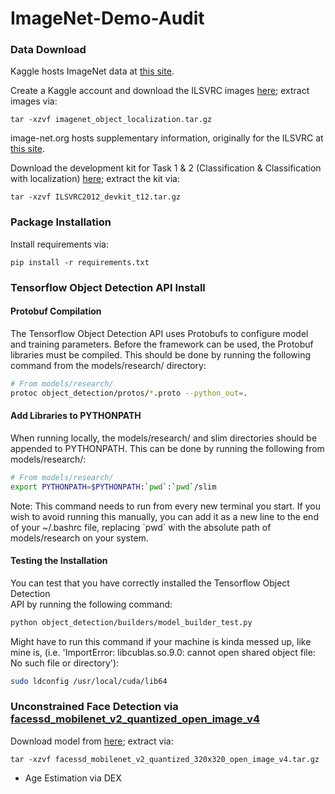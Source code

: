 # ImageNet-Demo-Audit

### Data Download

Kaggle hosts ImageNet data at [this site](https://www.kaggle.com/c/imagenet-object-localization-challenge/overview).

Create a Kaggle account and download the ILSVRC images [here](https://www.kaggle.com/c/imagenet-object-localization-challenge/download/imagenet_object_localization.tar.gz); extract images via:

 ~~~~
 tar -xzvf imagenet_object_localization.tar.gz
 ~~~~

image-net.org hosts supplementary information, originally for the ILSVRC at [this site](http://www.image-net.org/challenges/LSVRC/2012/nonpub-downloads).

Download the development kit for Task 1 & 2 (Classification & Classification with localization) [here](http://www.image-net.org/challenges/LSVRC/2012/nnoupb/ILSVRC2012_devkit_t12.tar.gz); extract the kit via:
 ~~~~
 tar -xzvf ILSVRC2012_devkit_t12.tar.gz
 ~~~~

### Package Installation

Install requirements via:

~~~~
pip install -r requirements.txt
~~~~

### Tensorflow Object Detection API Install


#### Protobuf Compilation

The Tensorflow Object Detection API uses Protobufs to configure model and
training parameters. Before the framework can be used, the Protobuf libraries
must be compiled. This should be done by running the following command from
the models/research/ directory:


``` bash
# From models/research/
protoc object_detection/protos/*.proto --python_out=.
```


#### Add Libraries to PYTHONPATH

When running locally, the models/research/ and slim directories
should be appended to PYTHONPATH. This can be done by running the following from
models/research/:


``` bash
# From models/research/
export PYTHONPATH=$PYTHONPATH:`pwd`:`pwd`/slim
```

Note: This command needs to run from every new terminal you start. If you wish
to avoid running this manually, you can add it as a new line to the end of your
~/.bashrc file, replacing \`pwd\` with the absolute path of
models/research on your system.

#### Testing the Installation

You can test that you have correctly installed the Tensorflow Object Detection\
API by running the following command:

```bash
python object_detection/builders/model_builder_test.py
```

Might have to run this command if your machine is kinda messed up, like mine is, (i.e. 'ImportError: libcublas.so.9.0: cannot open shared object file: No such file or directory'):

```bash
sudo ldconfig /usr/local/cuda/lib64
```

### Unconstrained Face Detection via [facessd_mobilenet_v2_quantized_open_image_v4](https://github.com/tensorflow/models/blob/master/research/object_detection/g3doc/detection_model_zoo.md#open-images-trained-models)

Download model from [here](http://download.tensorflow.org/models/object_detection/facessd_mobilenet_v2_quantized_320x320_open_image_v4.tar.gz); extract via:

 ~~~~
 tar -xzvf facessd_mobilenet_v2_quantized_320x320_open_image_v4.tar.gz
 ~~~~
  

- Age Estimation via DEX


